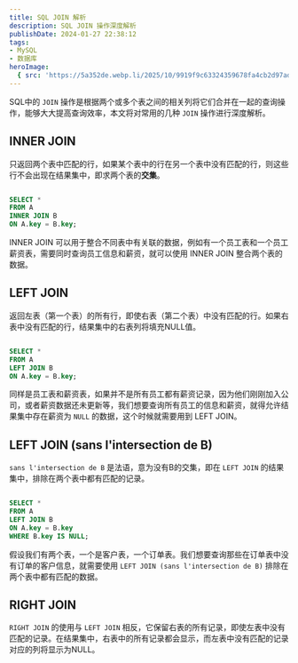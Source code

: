 ```yaml
---
title: SQL JOIN 解析
description: SQL JOIN 操作深度解析
publishDate: 2024-01-27 22:38:12
tags:
- MySQL
- 数据库
heroImage:
  { src: 'https://5a352de.webp.li/2025/10/9919f9c63324359678fa4cb2d97ad91a.png', inferSize: true }
---
```


SQL中的 `JOIN` 操作是根据两个或多个表之间的相关列将它们合并在一起的查询操作，能够大大提高查询效率，本文将对常用的几种 `JOIN` 操作进行深度解析。

## INNER JOIN

只返回两个表中匹配的行，如果某个表中的行在另一个表中没有匹配的行，则这些行不会出现在结果集中，即求两个表的**交集**。

<img src="https://cdn.jsdelivr.net/gh/sun-i/pic/imagesINNERJOIN.svg" title="" alt="" data-align="center">

```sql
SELECT *
FROM A
INNER JOIN B
ON A.key = B.key;
```

INNER JOIN 可以用于整合不同表中有关联的数据，例如有一个员工表和一个员工薪资表，需要同时查询员工信息和薪资，就可以使用 INNER JOIN 整合两个表的数据。

## LEFT JOIN

返回左表（第一个表）的所有行，即使右表（第二个表）中没有匹配的行。如果右表中没有匹配的行，结果集中的右表列将填充NULL值。

<img src="https://cdn.jsdelivr.net/gh/sun-i/pic/imagesLEFTJOIN.svg" title="" alt="" data-align="center">

```sql
SELECT *
FROM A
LEFT JOIN B
ON A.key = B.key;
```

同样是员工表和薪资表，如果并不是所有员工都有薪资记录，因为他们刚刚加入公司，或者薪资数据还未更新等，我们想要查询所有员工的信息和薪资，就得允许结果集中存在薪资为 `NULL` 的数据，这个时候就需要用到 LEFT JOIN。

## LEFT JOIN (sans l'intersection de B)

`sans l'intersection de B` 是法语，意为没有B的交集，即在 `LEFT JOIN` 的结果集中，排除在两个表中都有匹配的记录。

<img src="https://cdn.jsdelivr.net/gh/sun-i/pic/imagesSANSB.svg" title="" alt="" data-align="center">

```sql
SELECT *
FROM A
LEFT JOIN B
ON A.key = B.key
WHERE B.key IS NULL;
```

假设我们有两个表，一个是客户表，一个订单表。我们想要查询那些在订单表中没有订单的客户信息，就需要使用 `LEFT JOIN (sans l'intersection de B)` 排除在两个表中都有匹配的数据。

## RIGHT JOIN

`RIGHT JOIN` 的使用与 `LEFT JOIN` 相反，它保留右表的所有记录，即使左表中没有匹配的记录。在结果集中，右表中的所有记录都会显示，而左表中没有匹配的记录对应的列将显示为NULL。